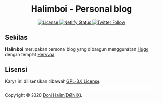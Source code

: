 <h1 align="center">Halimboi - Personal blog</h1>
<p align="center">
  <a href="#-license" title="License">
    <img alt="License" src="https://img.shields.io/github/license/donihalim/blogqu">
  </a>
  <a href="https://app.netlify.com/sites/halimboi/deploys" title="Netlify">
    <img alt="Netlify Status" src="https://api.netlify.com/api/v1/badges/0b970c7b-d015-4cad-bdc1-c7e76e11f371/deploy-status" />
  </a>
  <a href="https://twitter.com/halimboi" title="Follow me on Twitter">
    <img alt="Twitter Follow" src="https://img.shields.io/twitter/follow/halimboi?label=Follow%20Halimboi&style=social">
  </a>
</p>

## Sekilas

**Halimboi** merupakan personal blog yang dibangun menggunakan [Hugo](https://gohugo.io/) dengan templat
[Hervyqa](https://hervyqa.com).


## Lisensi 
Karya ini dilisensikan dibawah [GPL-3.0 License](LICENSE).

---

Copyright © 2020 [Doni Halim(DØNIX)](https://halimbois.netlify.com).
